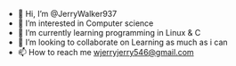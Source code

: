 - 👋 Hi, I’m @JerryWalker937
- 👀 I’m interested in Computer science
- 🌱 I’m currently learning programming in Linux & C
- 💞️ I’m looking to collaborate on Learning as much as i can
- 📫 How to reach me wjerryjerry546@gmail.com

<!---
JerryWalker937/JerryWalker937 is a ✨ special ✨ repository because its `README.md` (this file) appears on your GitHub profile.
You can click the Preview link to take a look at your changes.
--->
